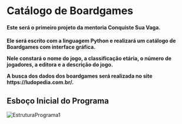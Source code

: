 # Catálogo de Boardgames

<h4 align="left">Este será o primeiro projeto da mentoria Conquiste Sua Vaga.</p>
<h4 align="left">Ele será escrito com a linguagem Python e realizará um catálogo de Boardgames com interface gráfica.</p>
Nele constará o nome do jogo, a classificação etária, o número de jogadores, a editora e a descrição do jogo.</p>
A busca dos dados dos boardgames será realizada no site https://ludopedia.com.br/.</p>
</h4>

## Esboço Inicial do Programa
![EstruturaPrograma1](https://user-images.githubusercontent.com/109561962/215828423-eb329502-8e6c-4fff-9b11-6f2c3e594592.jpg)
